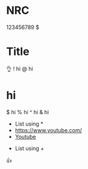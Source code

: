 # NRC
123456789
$
# Title
👌
! hi
@ hi
# hi
$ hi
% hi
^ hi
& hi
* List using *
* https://www.youtube.com/
* [Youtube](https://www.youtube.com/)
+ List using +

:thumbsup:
